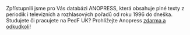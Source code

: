 
Zpřístupnili jsme pro Vás databázi ANOPRESS, která obsahuje plné texty z periodik i televizních a rozhlasových pořadů od roku 1996 do
dneška. Studujete či pracujete na PedF UK? Prohlížejte Anopress [zdarma a odkudkoli](https://ezdroje.cuni.cz/prehled/zdroj.php?lang=cs&id=224)! 
